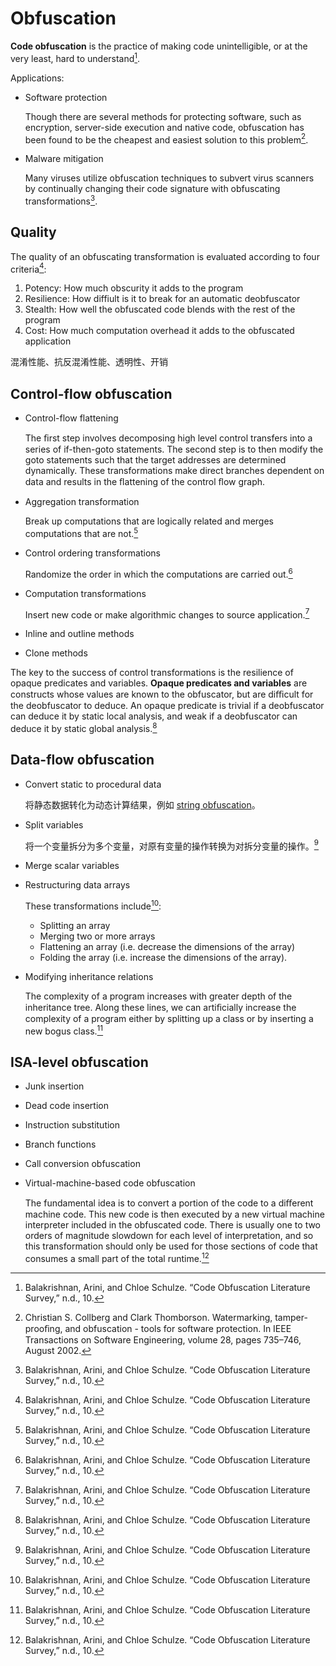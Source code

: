 # Obfuscation
**Code obfuscation** is the practice of making code unintelligible, or at the very least, hard to understand[^survey].

Applications:
- Software protection
  
  Though there are several methods for protecting software, such as encryption, server-side execution and native code, obfuscation has been found to be the cheapest and easiest solution to this problem[^protect].
- Malware mitigation

  Many viruses utilize obfuscation techniques to subvert virus scanners by continually changing their code signature with obfuscating transformations[^survey].

## Quality
The quality of an obfuscating transformation is evaluated according to four criteria[^survey]:
1. Potency: How much obscurity it adds to the program
2. Resilience: How diffiult is it to break for an automatic deobfuscator
3. Stealth: How well the obfuscated code blends with the rest of the program
4. Cost: How much computation overhead it adds to the obfuscated application

混淆性能、抗反混淆性能、透明性、开销

## Control-flow obfuscation
- Control-flow flattening

  The ﬁrst step involves decomposing high level control transfers into a series of if-then-goto statements. The second step is to then modify the goto statements such that the target addresses are determined dynamically. These transformations make direct branches dependent on data and results in the ﬂattening of the control ﬂow graph.
- Aggregation transformation

  Break up computations that are logically related and merges computations that are not.[^survey]
- Control ordering transformations

  Randomize the order in which the computations are carried out.[^survey]
- Computation transformations

  Insert new code or make algorithmic changes to source application.[^survey]
- Inline and outline methods
- Clone methods

The key to the success of control transformations is the resilience of opaque predicates and variables. **Opaque predicates and variables** are constructs whose values are known to the obfuscator, but are diﬃcult for the deobfuscator to deduce. An opaque predicate is trivial if a deobfuscator can deduce it by static local analysis, and weak if a deobfuscator can deduce it by static global analysis.[^survey]

## Data-flow obfuscation
- Convert static to procedural data
  
  将静态数据转化为动态计算结果，例如 [string obfuscation](Data/String%20Obfuscation.md)。
- Split variables
  
  将一个变量拆分为多个变量，对原有变量的操作转换为对拆分变量的操作。[^survey]
- Merge scalar variables
- Restructuring data arrays

  These transformations include[^survey]:
  - Splitting an array
  - Merging two or more arrays
  - Flattening an array (i.e. decrease
the dimensions of the array)
  - Folding the array (i.e. increase the dimensions of the array).
- Modifying inheritance relations

  The complexity of a program increases with greater depth of the inheritance tree. Along these lines, we can artiﬁcially increase the complexity of a program either by splitting up a class or by inserting a new bogus class.[^survey]

## ISA-level obfuscation
- Junk insertion
- Dead code insertion
- Instruction substitution
- Branch functions
- Call conversion obfuscation
- Virtual-machine-based code obfuscation

  The fundamental idea is to convert a portion of the code to a diﬀerent machine code. This new code is then executed by a new virtual machine interpreter included in the obfuscated code. There is usually one to two orders of magnitude slowdown for each level of interpretation, and so this transformation should only be used for those sections of code that consumes a small part of the total runtime.[^survey]

[^survey]: Balakrishnan, Arini, and Chloe Schulze. “Code Obfuscation Literature Survey,” n.d., 10.
[^protect]: Christian S. Collberg and Clark Thomborson. Watermarking, tamper-prooﬁng, and
obfuscation - tools for software protection. In IEEE Transactions on Software Engineering, volume 28, pages 735–746, August 2002.